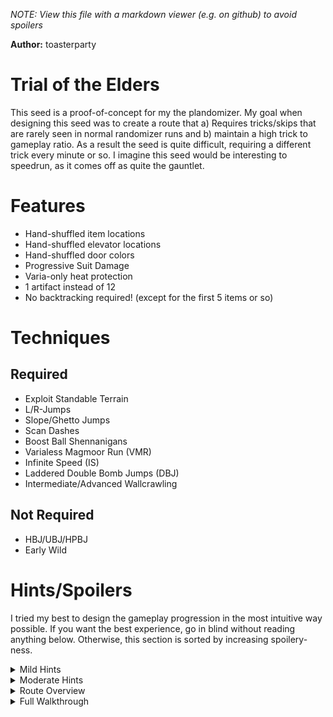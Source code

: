 *NOTE: View this file with a markdown viewer (e.g. on github) to avoid spoilers*

**Author:** toasterparty

# Trial of the Elders
This seed is a proof-of-concept for my the plandomizer. My goal when designing this seed was to create a route that a) Requires tricks/skips that are rarely seen in normal randomizer runs and b) maintain a high trick to gameplay ratio. As a result the seed is quite difficult, requiring a different trick every minute or so. I imagine this seed would be interesting to speedrun, as it comes off as quite the gauntlet.

# Features
- Hand-shuffled item locations
- Hand-shuffled elevator locations
- Hand-shuffled door colors
- Progressive Suit Damage
- Varia-only heat protection
- 1 artifact instead of 12
- No backtracking required! (except for the first 5 items or so)

# Techniques

## Required
- Exploit Standable Terrain
- L/R-Jumps
- Slope/Ghetto Jumps
- Scan Dashes
- Boost Ball Shennanigans
- Varialess Magmoor Run (VMR)
- Infinite Speed (IS)
- Laddered Double Bomb Jumps (DBJ)
- Intermediate/Advanced Wallcrawling

## Not Required
- HBJ/UBJ/HPBJ
- Early Wild

# Hints/Spoilers

I tried my best to design the gameplay progression in the most intuitive way possible. If you want the best experience, go in blind without reading anything below. Otherwise, this section is sorted by increasing spoilery-ness. 

<details>
  <summary>Mild Hints</summary>

- Forget what you know about the randomizer logic. This romhack expects you to get creative.

- The large majority of progression items are locked behind sequence-breaking tricks and vice versa

- Don't skimp on e-tanks

- All bosses are required except for Incinerator Drone and Phazon Elite

- Not all elevators are bi-directional. Not all elevators are used (some don't take you anywhere)

</details>

<details>
  <summary>Moderate Hints</summary>

- Varia Suit and Spider Ball aren't anywhere in this seed

- Wallcrawling is not required until you have Morph Ball, Morph Ball Bombs and Space Jump.

- Wallcrawling is only required in Chozo Ruins. You're wasting time if you enter a secret world anywhere else.

- X-Ray is in Phendrana Shorelines and Phazon Suit is in Plasma Processing. Get these before entering Phazon Mines.

</details>

<details>
  <summary>Route Overview</summary>

1. Early-Game Tallon Overworld and Chozo Ruins
2. Crashed Frigate Front-to-Back
3. Northern Phendrana to Thardus
4. Northern Magmoor Caverns (VMR)
5. Chozo Ruins Wallcrawls
6. Southern Magmoor Caverns
7. Lower Phazon Mines
8. Artifact Temple + Impact Crater (Shortcut in Southern Magmoor)

</details>

<details>
  <summary>Full Walkthrough</summary>

## Legend
Item Location - Item

Elevator Mapping: <--, -->, <-->

(required sequence break/trick)

## Early-Game Tallon Overworld
(Space Jump first dash)

Alcove - Charge Beam

Early-Game Tallon <--> Early-Game Chozo

*Note*

## Early-Game Chozo Ruins

Hive Totem - Missiles

Ruined Gallery - Missiles

Ruined Shrine (Beetle Battle) - Super Missiles

(NSJ/No Morph Ball Shrine Escape: Ghetto and R-Jump to furthest part of tree root along wall - Scan dash towards half-pipe and bend forwards - Hold L after hitting half-pipe wall for arial control to guide Samus to standable ground)

Main Plaza (Tree) - Morph Ball

## Talon Overworld

Transport Tunnel B - Missiles

Root Cave Elevator --> Artifact Temple

Artifact Temple - e-tank

Landing Site - Thermal Visor

(dash or underwater ghetto jump to reach Frigate Crash Site item)

Frigate Crash Site - Wave Beam

(underwater ghetto jump to navigate to the frigate side of the crash site)

(underwater ghetto jump to reach Cargo Frieght Lift to Deck Gamma)

Cargo Lift - Boost Ball

(use underwater ghetto jump and boost ball to climb cargo lift - to exit water the water and reach the door, use well timed boost and unmorph)

*Don't forget to activate the electrical conduits on your way up!*

Biohazard Containment - Bombs

(more underwater ghetto jumps)

Hydro Access Tunnel - Gravity Suit

Lower Late Tallon (AKA Transport to Phazon Mines East) <--> Early Phendrana (North Phendrana)

## Northern Phendrana Drifts

*You need to get at least 5 e-tanks in Phendrana for the upcoming VMR (6 if you skipped the one in Artifact Temple)*

Phendrana Canyon - Power Bomb

Ice Ruins East (Spider Track) - e-tank *Note: this is the hardest e-tank to reach. There are enough e-tanks elsewhere for VMR, so you may choose to skip this one*

(use a mix of laddered double bomb jumps, bomb space jumps and combat dashes to NSJ climb Chozo Ice Temple)

Sheegoth Fight - e-tank

(activate infinite speed on boxes)

(infinite speed to collect Ice Temple item)

Chozo Ice Temple - e-tank

(infinite speed to collect Shoreline item)

Phendrana Shorelines - x-ray

(infinite speed to collect Ice Ruins East item)

Ice Ruins East - e-tank

(use save station to eliminate infinite speed)

(escape lower ruined courtyard by raising the water level and ladder double bomb jumping up)

Ruined Courtyard - e-tank

(scan dash to cross the gap to the Pirate Research Lab and back)

Research Lab Hydra - e-tank

*Note: You won't be able to exit Thardus' arena the way you enter it*

Thardus - Grapple Beam

(escape Thardus' arena using grapple beam)

Quarantine Monitor - e-tank

Phendrana Drifts South --> Magmoor Caverns North

Phendrana Drifts North <-- Magmoor Caverns North (because you can't escape thardus pit the way you came in)

## Northern Magmoor Caverns
(Alterative VMR - Use e-tanks on route to refill health)

Lava Lake - e-tank

Triclops Pit - e-tank

Triclops Pit room - e-tank

Mid Magmoor (Vanilla Phendrana Transport) <--> Mid Chozo (Vanilla Magmoor Transport)

## Chozo Ruins
Main Plaza (Door) - Space Jump

(wallcrawl to training chamber from main plaza)

Training Chamber access - Ice Beam

(wallcrawl to Flaahgra from Gathering Hall - I reccomend crawling to Sunchamber Lobby, door-jump dumping Arboretum, then loading Sunchamber Access around you)

Sunchamber (Flaahgra) - Plasma Beam

Hall of the Elders - Wavebuster

Elder Chamber - Ice Spreader

Antechamber - Power Bomb Expansion

Late-game Chozo #1 <--> mid magmoor (vanilla tallon)

Late-game Chozo #2 --> mid magmoor (vanilla tallon)

## Southern Magmoor Caverns
(Ghetto Jumps to reach Plasma Processing)

Plasma Processing - Phazon Suit

Magmoor South #1 <--> Lower Phazon Mines
Magmoor South #2 --> Artifact Temple *Note: Only take this when in 'Go Mode'*

## Phazon Mines
(Use Ghetto Jumps and Dashes to skip spider ball and traverse lower mines)

Omega Pirate - Flamethrower

Processing Center Access - Artifact of Elder

Late Phazon --> Late Magmoor --> Artifact Temple --> Impact Crater

</details>

